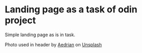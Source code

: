 # Landing page as a task of odin project

Simple landing page as is in task.

Photo used in header by <a href="https://unsplash.com/@aedrian?utm_source=unsplash&utm_medium=referral&utm_content=creditCopyText">Aedrian</a> on <a href="https://unsplash.com/?utm_source=unsplash&utm_medium=referral&utm_content=creditCopyText">Unsplash</a>
  

